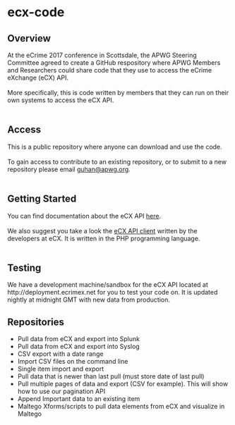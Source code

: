 # ecx-code

<h2>Overview</h2>
At the eCrime 2017 conference in Scottsdale, the APWG Steering Committee agreed to create a GitHub respository where APWG Members and Researchers could share code that they use to access the eCrime eXchange (eCX) API.<br>
<br>
More specifically, this is code written by members that they can run on their own systems to access the eCX API.<br> 
<br>
<h2>Access</h2>
This is a public repository where anyone can download and use the code. <br>
<br>
To gain access to contribute to an existing repository, or to submit to a new repository please email <a href="mailto:guhan@apwg.org">guhan@apwg.org</a>.<br>
<br>
<h2>Getting Started</h2>
You can find documentation about the eCX API <a href="https://www.ecrimex.net/api">here</a>.<br>
<br>
We also suggest you take a look the <a href="https://github.com/APWG/ecx-api-client">eCX API client</a> written by the developers at eCX. It is written in the PHP programming language.<br>
<br>
<h2>Testing</h2>
We have a development machine/sandbox for the eCX API located at http://deployment.ecrimex.net for you to test your code on.  It is updated nightly at midnight GMT with new data from production. 
<br>
<h2>Repositories</h2>
<ul>
<li>Pull data from eCX and export into Splunk</li>
<li>Pull data from eCX and export into Syslog</li>
<li>CSV export with a date range</li>
<li>Import CSV files on the command line</li>
<li>Single item import and export</li>
<li>Pull data that is newer than last pull (must store date of last pull)</li>
<li>Pull multiple pages of data and export (CSV for example).  This will show how to use our pagination API</li>
<li>Append Important data to an existing item</li>
<li>Maltego Xforms/scripts to pull data elements from eCX and visualize in Maltego</li>
</ul>

